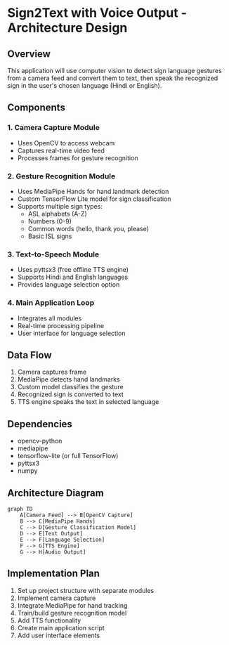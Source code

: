 # Sign2Text with Voice Output - Architecture Design

## Overview
This application will use computer vision to detect sign language gestures from a camera feed and convert them to text, then speak the recognized sign in the user's chosen language (Hindi or English).

## Components

### 1. Camera Capture Module
- Uses OpenCV to access webcam
- Captures real-time video feed
- Processes frames for gesture recognition

### 2. Gesture Recognition Module
- Uses MediaPipe Hands for hand landmark detection
- Custom TensorFlow Lite model for sign classification
- Supports multiple sign types:
  - ASL alphabets (A-Z)
  - Numbers (0-9)
  - Common words (hello, thank you, please)
  - Basic ISL signs

### 3. Text-to-Speech Module
- Uses pyttsx3 (free offline TTS engine)
- Supports Hindi and English languages
- Provides language selection option

### 4. Main Application Loop
- Integrates all modules
- Real-time processing pipeline
- User interface for language selection

## Data Flow
1. Camera captures frame
2. MediaPipe detects hand landmarks
3. Custom model classifies the gesture
4. Recognized sign is converted to text
5. TTS engine speaks the text in selected language

## Dependencies
- opencv-python
- mediapipe
- tensorflow-lite (or full TensorFlow)
- pyttsx3
- numpy

## Architecture Diagram
```mermaid
graph TD
    A[Camera Feed] --> B[OpenCV Capture]
    B --> C[MediaPipe Hands]
    C --> D[Gesture Classification Model]
    D --> E[Text Output]
    E --> F[Language Selection]
    F --> G[TTS Engine]
    G --> H[Audio Output]
```

## Implementation Plan
1. Set up project structure with separate modules
2. Implement camera capture
3. Integrate MediaPipe for hand tracking
4. Train/build gesture recognition model
5. Add TTS functionality
6. Create main application script
7. Add user interface elements